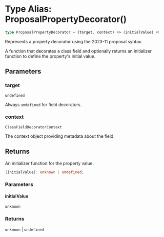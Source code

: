 # Type Alias: ProposalPropertyDecorator()

```ts
type ProposalPropertyDecorator = (target, context) => (initialValue) => unknown | undefined;
```

Represents a property decorator using the 2023-11 proposal syntax.

A function that decorates a class field and optionally returns an initializer function
to define the property's initial value.

## Parameters

### target

`undefined`

Always `undefined` for field decorators.

### context

`ClassFieldDecoratorContext`

The context object providing metadata about the field.

## Returns

An initializer function for the property value.

```ts
(initialValue): unknown | undefined;
```

### Parameters

#### initialValue

`unknown`

### Returns

`unknown` \| `undefined`
